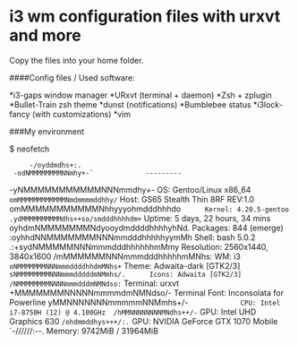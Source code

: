 # i3 wm configuration files with urxvt and more

Copy the files into your home folder. 

####Config files / Used software:

*i3-gaps window manager
*URxvt (terminal + daemon)
*Zsh + zplugin
*Bullet-Train zsh theme
*dunst (notifications)
*Bumblebee status
*i3lock-fancy (with customizations)
*vim

###My environment

$ neofetch

         -/oyddmdhs+:.                
     -odNMMMMMMMMNNmhy+-`             --------- 
   -yNMMMMMMMMMMMNNNmmdhy+-           OS: Gentoo/Linux x86_64 
 `omMMMMMMMMMMMMNmdmmmmddhhy/`        Host: GS65 Stealth Thin 8RF REV:1.0 
 omMMMMMMMMMMMNhhyyyohmdddhhhdo`      Kernel: 4.20.5-gentoo 
.ydMMMMMMMMMMdhs++so/smdddhhhhdm+`    Uptime: 5 days, 22 hours, 34 mins 
 oyhdmNMMMMMMMNdyooydmddddhhhhyhNd.   Packages: 844 (emerge) 
  :oyhhdNNMMMMMMMNNNmmdddhhhhhyymMh   Shell: bash 5.0.2 
    .:+sydNMMMMMNNNmmmdddhhhhhhmMmy   Resolution: 2560x1440, 3840x1600 
       /mMMMMMMNNNmmmdddhhhhhmMNhs:   WM: i3 
    `oNMMMMMMMNNNmmmddddhhdmMNhs+`    Theme: Adwaita-dark [GTK2/3] 
  `sNMMMMMMMMNNNmmmdddddmNMmhs/.      Icons: Adwaita [GTK2/3] 
 /NMMMMMMMMNNNNmmmdddmNMNdso:`        Terminal: urxvt 
+MMMMMMMNNNNNmmmmdmNMNdso/-           Terminal Font: Inconsolata for Powerline 
yMMNNNNNNNmmmmmNNMmhs+/-`             CPU: Intel i7-8750H (12) @ 4.100GHz 
/hMMNNNNNNNNMNdhs++/-`                GPU: Intel UHD Graphics 630 
`/ohdmmddhys+++/:.`                   GPU: NVIDIA GeForce GTX 1070 Mobile 
  `-//////:--.                        Memory: 9742MiB / 31964MiB 

                                                              

